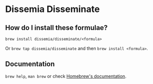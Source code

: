 # Dissemia Disseminate

## How do I install these formulae?

`brew install dissemia/disseminate/<formula>`

Or `brew tap dissemia/disseminate` and then `brew install <formula>`.

## Documentation

`brew help`, `man brew` or check [Homebrew's documentation](https://docs.brew.sh).
